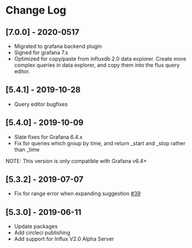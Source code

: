 # Change Log
##

## [7.0.0] - 2020-0517

- Migrated to grafana backend plugin
- Signed for grafana 7.x
- Optimized for copy/paste from influxdb 2.0 data explorer.
  Create more complex queries in data explorer, and copy them into the flux query editor.

## [5.4.1] - 2019-10-28

- Query editor bugfixes

## [5.4.0] - 2019-10-09

- Slate fixes for Grafana 6.4.x
- Fix for queries which group by time, and return _start and _stop rather than _time

NOTE: This version is only compatible with Grafana v6.4+

## [5.3.2] - 2019-07-07

- Fix for range error when expanding suggestion [#39](https://github.com/grafana/influxdb-flux-datasource/pull/39)

## [5.3.0] - 2019-06-11

- Update packages
- Add circleci publishing
- Add support for Influx V2.0 Alpha Server
